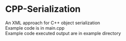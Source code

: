 # CPP-Serialization
An XML approach for C++ object serialization  
Example code is in main.cpp  
Example code executed output are in example directory  
